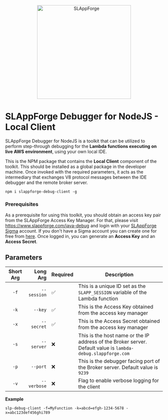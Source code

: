 <div style="text-align:center">
    <img src="https://s3.amazonaws.com/resources.sigma.slappforge.com/slappforge_logo_color.png" alt="SLAppForge" width="300"/>
</div>

# **SLAppForge Debugger for NodeJS - Local Client**

SLAppForge Debugger for NodeJS is a toolkit that can be utilized to perform step-through debugging for the **Lambda 
functions executing on live AWS environment**, using your own local IDE. 

This is the NPM package that contains the **Local Client** component of the toolkit. This should be installed as a global 
package in the developer machine. Once invoked with the required parameters, it acts as the intermediary that exchanges 
V8 protocol messages between the IDE debugger and the remote broker server.

```
npm i slappforge-debug-client -g
```

### Prerequisites

As a prerequisite for using this toolkit, you should obtain an access key pair from the SLAppForge Access Key Manager.
For that, please visit https://www.slappforge.com/java-debug and login with your 
[SLAppForge Sigma](https://sigma.slappforge.com/) account. If you don't have a Sigma account you can create one for free
from [here](https://sigma.slappforge.com/#/signup). Once logged in, you can generate an **Access Key** and an **Access 
Secret**.

## Parameters

| Short Arg | Long Arg | Required | Description  |
|:---------:|---------:|----------| -------------|
|`-f` | `--session` |:white_check_mark: | This is a unique ID set as the `SLAPP_SESSION` variable of the Lambda function
|`-k` |`--key` |:white_check_mark: | This is the Access Key obtained from the access key manager
|`-x` |`--secret` |:white_check_mark: | This is the Access Secret obtained from the access key manager
|`-s` |`--server` |:x: | This is the host name or the IP address of the Broker server. Default value is `lambda-debug.slappforge.com`
|`-p` |`--port` |:x: | This is the debugger facing port of the Broker server. Default value is `9239`
|`-v` |`--verbose` |:x: | Flag to enable verbose logging for the client
                                      
**Example**                   
```
slp-debug-client -f=MyFunction -k=abcd=efgh-1234-5678 -x=abc123def456ghi789
```

